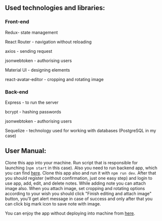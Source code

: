 ## Used technologies and libraries:

### Front-end
Redux- state management

React Router - navigation without reloading

axios - sending request

jsonwebtoken - authorising users

Material UI - designing elements

react-avatar-editor - cropping and rotating image

### Back-end
Express - to run the server

bcrypt - hashing passwords

jsonwebtoken - authorising users

Sequelize - technology used for working with databases (PostgreSQL in my case)


## User Manual:
Clone this app into your machine. Run script that is responsible for launching (`npm start` in this case). 
Also you need to run backend app, which you can find [here](https://github.com/elisabedashvili-exceed/Notes-App-Backend). Clone this app also 
and run it with `npm run dev`. After that you should register (without confirmation, just one easy step) and login to use app, add, edit, and delete notes.
While adding note you can attach image also. When you attach image, set cropping and rotating options according to your wish you should click 
"Finish editing and attach image" button, you'll get alert message in case of success and only after that you can click big mark icon to save note with image.

You can enjoy the app without deploying into machine from [here](https://notes-app-pern.herokuapp.com/).
